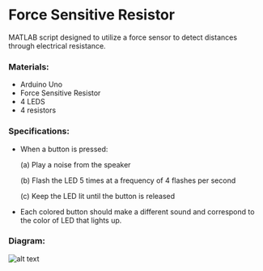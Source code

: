 # Force Sensitive Resistor
MATLAB script designed to utilize a force sensor to detect distances through electrical resistance.

### Materials:
- Arduino Uno
- Force Sensitive Resistor 
- 4 LEDS
- 4 resistors

### Specifications:
- When a button is pressed:

    (a) Play a noise from the speaker 
 
    (b) Flash the LED 5 times at a frequency of 4 flashes per second
  
    (c) Keep the LED lit until the button is released
- Each colored button should make a different sound and correspond to the color of LED that lights up.

### Diagram:
![alt text](https://github.com/katie-plese/MECH-103/blob/main/Musical%20Buttons/musical_buttons.jpg "Picture")
